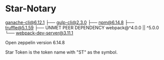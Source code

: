 # Star-Notary

 ganache-cli@6.12.1
├── gulp-cli@2.3.0
├── npm@6.14.8
├── truffle@5.1.59
├── UNMET PEER DEPENDENCY webpack@^4.0.0 || ^5.0.0
└── webpack-dev-server@3.11.1

Open zeppelin version 6.14.8

Star Token is the token name with "ST" as the symbol. 
